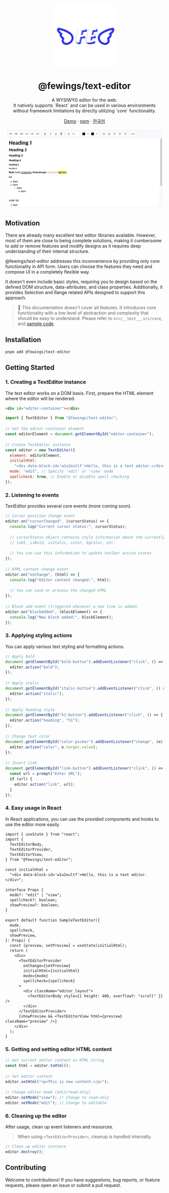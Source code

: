 <p align="center">
    <a href="https://github.com/livemehere/fewings">
        <img src="https://github.com/livemehere/fewings/blob/master/img/logo.png?raw=true" alt="logo" width="200" />
    </a>
    <h1 align="center">@fewings/text-editor</h1>      
    <p align="center">
    A WYSIWYG editor for the web.
    <br/>
    It natively supports `React` and can be used in various environments without framework limitations by directly utilizing `core` functionality.
    </p>
    <p align="center">
        <a href="https://livemehere.github.io/fewings/?path=/story/text-editor-sample--default">Demo</a>
         &middot;
        <a href="https://www.npmjs.com/package/@fewings/text-editor">npm</a>
        &middot;
        <a href="https://github.com/livemehere/fewings/blob/master/packages/text-editor/README.ko.md">한국어</a>
    </p>
</>

![alt text](docs/example1.png)

## Motivation

There are already many excellent text editor libraries available.
However, most of them are close to being complete solutions, making it cumbersome to add or remove features and modify designs as it requires deep understanding of their internal structure.

@fewings/text-editor addresses this inconvenience by providing only core functionality in API form.
Users can choose the features they need and compose UI in a completely flexible way.

It doesn't even include basic styles, requiring you to design based on the defined DOM structure, data-attributes, and class properties.
Additionally, it provides Selection and Range related APIs designed to support this approach.

> 🙏 This documentation doesn't cover all features. It introduces core functionality with a low level of abstraction and complexity that should be easy to understand. Please refer to `src/__test__`, `src/core`, and [sample code](https://github.com/livemehere/fewings/tree/master/examples/stories/textEditor/sample).

## Installation

```bash
pnpm add @fewings/text-editor
```

## Getting Started

### 1. Creating a TextEditor instance

The text editor works on a DOM basis. First, prepare the HTML element where the editor will be rendered.

```html
<div id="editor-container"></div>
```

```javascript
import { TextEditor } from "@fewings/text-editor";

// Get the editor container element
const editorElement = document.getElementById("editor-container");

// Create TextEditor instance
const editor = new TextEditor({
  element: editorElement,
  initialHtml:
    "<div data-block-id='w1u2oultf'>Hello, this is a text editor.</div>", // Initial HTML content ⚠️ Must follow the DOM structure mentioned earlier (direct child elements must be HTMLDivElement with data-block-id)
  mode: "edit", // Specify 'edit' or 'view' mode
  spellcheck: true, // Enable or disable spell checking
});
```

### 2. Listening to events

TextEditor provides several core events (more coming soon).

```javascript
// Cursor position change event
editor.on("cursorChanged", (cursorStatus) => {
  console.log("Current cursor status:", cursorStatus);

  // cursorStatus object contains style information about the currently selected text:
  // isH1, isBold, isItalic, color, bgColor, etc.

  // You can use this information to update toolbar active states
});

// HTML content change event
editor.on("onChange", (html) => {
  console.log("Editor content changed:", html);

  // You can save or process the changed HTML
});

// Block add event (triggered whenever a new line is added)
editor.on("blockAdded", (blockElement) => {
  console.log("New block added:", blockElement);
});
```

### 3. Applying styling actions

You can apply various text styling and formatting actions.

```javascript
// Apply bold
document.getElementById("bold-button").addEventListener("click", () => {
  editor.action("bold");
});

// Apply italic
document.getElementById("italic-button").addEventListener("click", () => {
  editor.action("italic");
});

// Apply heading style
document.getElementById("h1-button").addEventListener("click", () => {
  editor.action("heading", "h1");
});

// Change text color
document.getElementById("color-picker").addEventListener("change", (e) => {
  editor.action("color", e.target.value);
});

// Insert link
document.getElementById("link-button").addEventListener("click", () => {
  const url = prompt("Enter URL");
  if (url) {
    editor.action("link", url);
  }
});
```

### 4. Easy usage in React

In React applications, you can use the provided components and hooks to use the editor more easily.

```tsx
import { useState } from "react";
import {
  TextEditorBody,
  TextEditorProvider,
  TextEditorView,
} from "@fewings/text-editor";

const initialHtml =
  "<div data-block-id='w1u2oultf'>Hello, this is a text editor.</div>";

interface Props {
  mode?: "edit" | "view";
  spellcheck?: boolean;
  showPreview?: boolean;
}

export default function SampleTextEditor({
  mode,
  spellcheck,
  showPreview,
}: Props) {
  const [preview, setPreview] = useState(initialHtml);
  return (
    <div>
      <TextEditorProvider
        onChange={setPreview}
        initialHtml={initialHtml}
        mode={mode}
        spellcheck={spellcheck}
      >
        <div className="editor_layout">
          <TextEditorBody style={{ height: 400, overflowY: "scroll" }} />
        </div>
      </TextEditorProvider>
      {showPreview && <TextEditorView html={preview} className="preview" />}
    </div>
  );
}
```

### 5. Getting and setting editor HTML content

```javascript
// Get current editor content as HTML string
const html = editor.toHtml();

// Set editor content
editor.setHtml("<p>This is new content.</p>");

// Change editor mode (edit/read-only)
editor.setMode("view"); // Change to read-only
editor.setMode("edit"); // Change to editable
```

### 6. Cleaning up the editor

After usage, clean up event listeners and resources.

> When using `<TextEditorProvider>`, cleanup is handled internally.

```javascript
// Clean up editor instance
editor.destroy();
```

## Contributing

Welcome to contributions! If you have suggestions, bug reports, or feature requests, please open an issue or submit a pull request.
